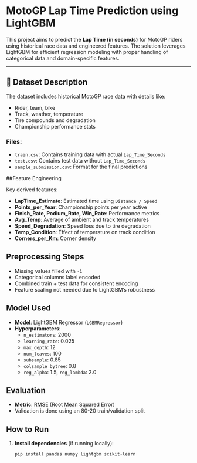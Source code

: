 #  MotoGP Lap Time Prediction using LightGBM

This project aims to predict the **Lap Time (in seconds)** for MotoGP riders using historical race data and engineered features. The solution leverages LightGBM for efficient regression modeling with proper handling of categorical data and domain-specific features.

---

## 📂 Dataset Description

The dataset includes historical MotoGP race data with details like:
- Rider, team, bike
- Track, weather, temperature
- Tire compounds and degradation
- Championship performance stats

### Files:
- `train.csv`: Contains training data with actual `Lap_Time_Seconds`
- `test.csv`: Contains test data without `Lap_Time_Seconds`
- `sample_submission.csv`: Format for the final predictions

##Feature Engineering

Key derived features:
- **LapTime_Estimate**: Estimated time using `Distance / Speed`
- **Points_per_Year**: Championship points per year active
- **Finish_Rate, Podium_Rate, Win_Rate**: Performance metrics
- **Avg_Temp**: Average of ambient and track temperatures
- **Speed_Degradation**: Speed loss due to tire degradation
- **Temp_Condition**: Effect of temperature on track condition
- **Corners_per_Km**: Corner density
## Preprocessing Steps

- Missing values filled with `-1`
- Categorical columns label encoded
- Combined train + test data for consistent encoding
- Feature scaling not needed due to LightGBM’s robustness
## Model Used

- **Model**: LightGBM Regressor (`LGBMRegressor`)
- **Hyperparameters**:
  - `n_estimators`: 2000
  - `learning_rate`: 0.025
  - `max_depth`: 12
  - `num_leaves`: 100
  - `subsample`: 0.85
  - `colsample_bytree`: 0.8
  - `reg_alpha`: 1.5, `reg_lambda`: 2.0
## Evaluation

- **Metric**: RMSE (Root Mean Squared Error)
- Validation is done using an 80-20 train/validation split
## How to Run

1. **Install dependencies** (if running locally):
   ```bash
   pip install pandas numpy lightgbm scikit-learn
